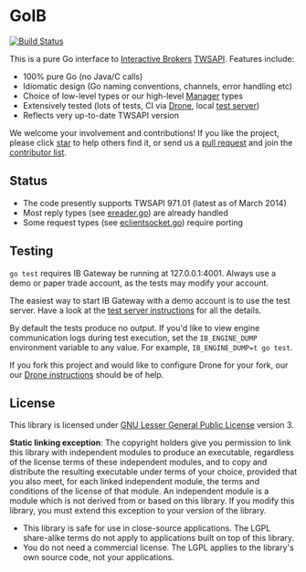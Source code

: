 GoIB
====

[![Build Status](https://drone.io/github.com/benalexau/go.trade/status.png)](https://drone.io/github.com/benalexau/go.trade/latest)

This is a pure Go interface to
[Interactive Brokers](https://www.interactivebrokers.com/)
[TWSAPI](http://interactivebrokers.github.io). Features include:

* 100% pure Go (no Java/C calls)
* Idiomatic design (Go naming conventions, channels, error handling etc)
* Choice of low-level types or our high-level [Manager](manager.go) types
* Extensively tested (lots of tests, CI via [Drone](https://drone.io), local
  [test server](testserver/README.md))
* Reflects very up-to-date TWSAPI version

We welcome your involvement and contributions! If you like the project, please
click [star](star) to help others find it, or send us a [pull request](pulls)
and join the [contributor list](graphs/contributors).

Status
------

* The code presently supports TWSAPI 971.01 (latest as of March 2014)
* Most reply types (see [ereader.go](ereader.go)) are already handled
* Some request types (see [eclientsocket.go](eclientsocket.go)) require porting

Testing
-------

```go test``` requires IB Gateway be running at 127.0.0.1:4001. Always use a
demo or paper trade account, as the tests may modify your account.

The easiest way to start IB Gateway with a demo account is to use the test
server. Have a look at the [test server instructions](testserver/README.md) for
all the details.

By default the tests produce no output. If you'd like to view engine
communication logs during test execution, set the ```IB_ENGINE_DUMP```
environment variable to any value. For example, ```IB_ENGINE_DUMP=t go test```.

If you fork this project and would like to configure Drone for your fork, our
our [Drone instructions](drone.md) should be of help.

License
-------

This library is licensed under
[GNU Lesser General Public License](http://www.gnu.org/licenses/lgpl.html)
version 3.

**Static linking exception**: The copyright holders give you permission to link
this library with independent modules to produce an executable, regardless of
the license terms of these independent modules, and to copy and distribute
the resulting executable under terms of your choice, provided that you also
meet, for each linked independent module, the terms and conditions of the
license of that module. An independent module is a module which is not
derived from or based on this library. If you modify this library, you must
extend this exception to your version of the library.

* This library is safe for use in close-source applications. The LGPL
  share-alike terms do not apply to applications built on top of this library.
* You do not need a commercial license. The LGPL applies to the library's own
  source code, not your applications.
